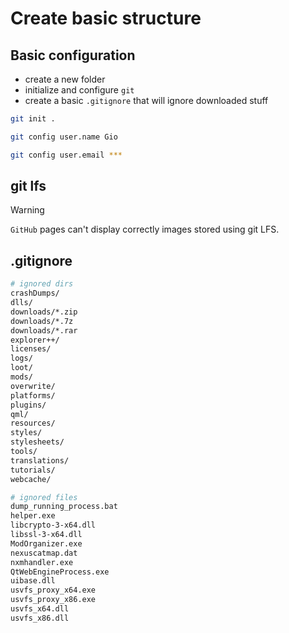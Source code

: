 # Create basic structure

## Basic configuration

* create a new folder
* initialize and configure `git`
* create a basic `.gitignore` that will ignore downloaded stuff

```bash
git init .
```

```bash
git config user.name Gio
```

```bash
git config user.email ***
```

## git lfs

> [!WARNING]
> `GitHub` pages can't display correctly images stored using git LFS.

## .gitignore

```bash
# ignored dirs
crashDumps/
dlls/
downloads/*.zip
downloads/*.7z
downloads/*.rar
explorer++/
licenses/
logs/
loot/
mods/
overwrite/
platforms/
plugins/
qml/
resources/
styles/
stylesheets/
tools/
translations/
tutorials/
webcache/

# ignored files
dump_running_process.bat
helper.exe
libcrypto-3-x64.dll
libssl-3-x64.dll
ModOrganizer.exe
nexuscatmap.dat
nxmhandler.exe
QtWebEngineProcess.exe
uibase.dll
usvfs_proxy_x64.exe
usvfs_proxy_x86.exe
usvfs_x64.dll
usvfs_x86.dll
```
